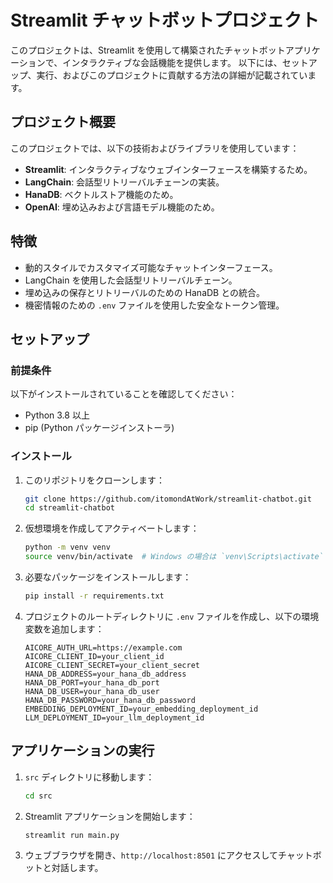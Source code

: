 # Streamlit チャットボットプロジェクト

このプロジェクトは、Streamlit を使用して構築されたチャットボットアプリケーションで、インタラクティブな会話機能を提供します。
以下には、セットアップ、実行、およびこのプロジェクトに貢献する方法の詳細が記載されています。

## プロジェクト概要

このプロジェクトでは、以下の技術およびライブラリを使用しています：
- **Streamlit**: インタラクティブなウェブインターフェースを構築するため。
- **LangChain**: 会話型リトリーバルチェーンの実装。
- **HanaDB**: ベクトルストア機能のため。
- **OpenAI**: 埋め込みおよび言語モデル機能のため。

## 特徴

- 動的スタイルでカスタマイズ可能なチャットインターフェース。
- LangChain を使用した会話型リトリーバルチェーン。
- 埋め込みの保存とリトリーバルのための HanaDB との統合。
- 機密情報のための `.env` ファイルを使用した安全なトークン管理。

## セットアップ

### 前提条件

以下がインストールされていることを確認してください：
- Python 3.8 以上
- pip (Python パッケージインストーラ)

### インストール

1. このリポジトリをクローンします：
    ```bash
    git clone https://github.com/itomondAtWork/streamlit-chatbot.git
    cd streamlit-chatbot
    ```

2. 仮想環境を作成してアクティベートします：
    ```bash
    python -m venv venv
    source venv/bin/activate  # Windows の場合は `venv\Scripts\activate`
    ```

3. 必要なパッケージをインストールします：
    ```bash
    pip install -r requirements.txt
    ```

4. プロジェクトのルートディレクトリに `.env` ファイルを作成し、以下の環境変数を追加します：
    ```plaintext
    AICORE_AUTH_URL=https://example.com
    AICORE_CLIENT_ID=your_client_id
    AICORE_CLIENT_SECRET=your_client_secret
    HANA_DB_ADDRESS=your_hana_db_address
    HANA_DB_PORT=your_hana_db_port
    HANA_DB_USER=your_hana_db_user
    HANA_DB_PASSWORD=your_hana_db_password
    EMBEDDING_DEPLOYMENT_ID=your_embedding_deployment_id
    LLM_DEPLOYMENT_ID=your_llm_deployment_id
    ```

## アプリケーションの実行

1. `src` ディレクトリに移動します：
    ```bash
    cd src
    ```

2. Streamlit アプリケーションを開始します：
    ```bash
    streamlit run main.py
    ```

3. ウェブブラウザを開き、`http://localhost:8501` にアクセスしてチャットボットと対話します。

<!---
itomondAtWork/itomondAtWork is a ✨ special ✨ repository because its `README.md` (this file) appears on your GitHub profile.
You can click the Preview link to take a look at your changes.
--->
